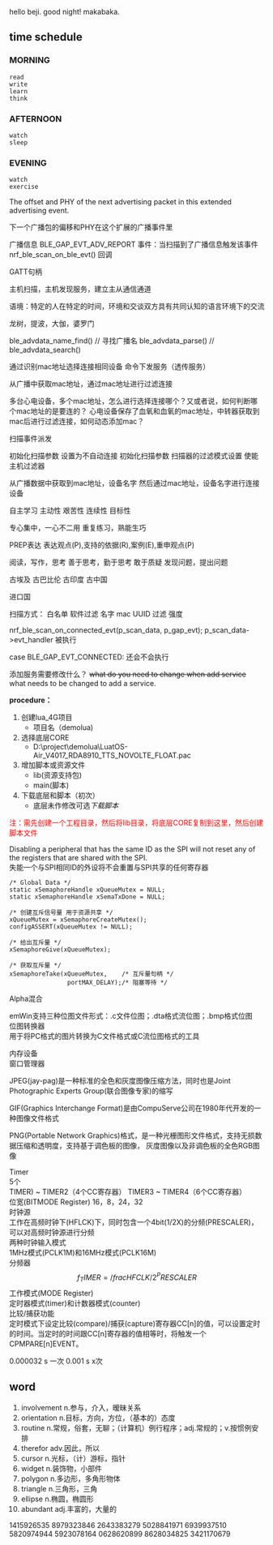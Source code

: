 hello beji.
good night! makabaka.

## time schedule  
### MORNING  
    read
    write
    learn
    think
### AFTERNOON  
    watch  
    sleep  
### EVENING  
    watch  
    exercise  


The offset and PHY of the next advertising packet in this extended advertising event.
                                                        
下一个广播包的偏移和PHY在这个扩展的广播事件里


广播信息
BLE_GAP_EVT_ADV_REPORT 事件：当扫描到了广播信息触发该事件
nrf_ble_scan_on_ble_evt() 回调


GATT句柄  

主机扫描，主机发现服务，建立主从通信通道  

语境：特定的人在特定的时间，环境和交谈双方具有共同认知的语言环境下的交流

龙树，提波，大伽，婆罗门


ble_advdata_name_find()    // 寻找广播名
ble_advdata_parse()			// 
ble_advdata_search()





通过识别mac地址选择连接相同设备
命令下发服务（透传服务）


从广播中获取mac地址，通过mac地址进行过滤连接


多台心电设备，多个mac地址，怎么进行选择连接哪个？又或者说，如何判断哪个mac地址的是要连的？
心电设备保存了血氧和血氧的mac地址，中转器获取到mac后进行过滤连接，如何动态添加mac？






扫描事件派发

初始化扫描参数
设置为不自动连接
初始化扫描参数
扫描器的过滤模式设置
使能主机过滤器  


从广播数据中获取到mac地址，设备名字
然后通过mac地址，设备名字进行连接设备


自主学习
主动性
艰苦性
连续性
目标性

专心集中，一心不二用
重复练习，熟能生巧


PREP表达
表达观点(P),支持的依据(R),案例(E),重申观点(P)


阅读，写作，思考
善于思考，勤于思考
敢于质疑
发现问题，提出问题  

古埃及     古巴比伦      古印度     古中国  

进口国    


扫描方式：
    白名单
    软件过滤
        名字
        mac
        UUID
    过滤
        强度



nrf_ble_scan_on_connected_evt(p_scan_data, p_gap_evt);
	p_scan_data->evt_handler 被执行

case BLE_GAP_EVT_CONNECTED: 还会不会执行




添加服务需要修改什么？
~~what do you need to change when add service~~   
what needs to be changed to add a service.


**procedure：**
1. 创建lua_4G项目
    - 项目名（demolua)
2. 选择底层CORE
    - D:\project\demolua\LuatOS-Air_V4017_RDA8910_TTS_NOVOLTE_FLOAT.pac
3. 增加脚本或资源文件
    - lib(资源支持包)
    - main(脚本)
4. 下载底层和脚本（初次）
    - 底层未作修改可选*下载脚本*  

<font color="red">注：需先创建一个工程目录，然后将lib目录，将底层CORE复制到这里，然后创建脚本文件</font>  


Disabling a peripheral that has the same ID as the SPI will not reset any of the registers that are shared with
the SPI.  
失能一个与SPI相同ID的外设将不会重置与SPI共享的任何寄存器  



```
/* Global Data */
static xSemaphoreHandle xQueueMutex = NULL;
static xSemaphoreHandle xSemaTxDone = NULL;

/* 创建互斥信号量 用于资源共享 */
xQueueMutex = xSemaphoreCreateMutex();
configASSERT(xQueueMutex != NULL);

/* 给出互斥量 */
xSemaphoreGive(xQueueMutex);

/* 获取互斥量 */
xSemaphoreTake(xQueueMutex,    /* 互斥量句柄 */
				portMAX_DELAY);/* 阻塞等待 */
```



Alpha混合



emWin支持三种位图文件形式：.c文件位图；.dta格式流位图；.bmp格式位图  
位图转换器  
用于将PC格式的图片转换为C文件格式或C流位图格式的工具

内存设备  
窗口管理器  



JPEG(jay-pag)是一种标准的全色和灰度图像压缩方法，同时也是Joint Photographic Experts Group(联合图像专家)的缩写

GIF(Graphics Interchange Format)是由CompuServe公司在1980年代开发的一种图像文件格式   

PNG(Portable Network Graphics)格式，是一种光栅图形文件格式，支持无损数据压缩和透明度，支持基于调色板的图像，
灰度图像以及非调色板的全色RGB图像  


Timer  
5个  
TIMER) ~ TIMER2（4个CC寄存器） 
TIMER3 ~ TIMER4（6个CC寄存器）  
位宽(BITMODE Register) 
    16，8，24，32  
时钟源  
    工作在高频时钟下(HFLCK)下，同时包含一个4bit(1/2X)的分频(PRESCALER)，可以对高频时钟源进行分频  
两种时钟输入模式    
    1MHz模式(PCLK1M)和16MHz模式(PCLK16M)  
分频器   
    $$f_TIMER = {/frac{HFCLK}/{2^PRESCALER}}$$
工作模式(MODE Register)  
    定时器模式(timer)和计数器模式(counter)  
比较/捕获功能  
    定时模式下设定比较(compare)/捕获(capture)寄存器CC[n]的值，可以设置定时的时间。当定时的时间跟CC[n]寄存器的值相等时，将触发一个CPMPARE[n]EVENT。
    
    

0.000032 s 一次
0.001 s    x次



## word
1. involvement			n.参与，介入，暧昧关系   
2. orientation        n.目标，方向，方位，（基本的）态度  
3. routine        n.常规，俗套，无聊；（计算机）例行程序；adj.常规的；v.按惯例安排  
4. therefor        adv.因此，所以  
5. cursor        n.光标，（计）游标，指针  
6. widget        n.装饰物，小部件  
7. polygon        n.多边形，多角形物体  
8. triangle        n.三角形，三角  
9. ellipse        n.椭圆，椭圆形  
10. abundant        adj.丰富的，大量的


1415926535 8979323846 2643383279 5028841971 6939937510 5820974944 5923078164 0628620899 8628034825 3421170679


